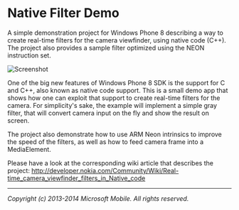 Native Filter Demo
==================

A simple demonstration project for Windows Phone 8 describing a way to create
real-time filters for the camera viewfinder, using native code (C++). The
project also provides a sample filter optimized using the NEON instruction set.

![Screenshot](https://github.com/Microsoft/native-filter-demo/raw/master/nfd_screenshot.png)

One of the big new features of Windows Phone 8 SDK is the support for C and C++,
also known as native code support. This is a small demo app that shows how one
can exploit that support to create real-time filters for the camera. For
simplicity's sake, the example will implement a simple gray filter, that will
convert camera input on the fly and show the result on screen.

The project also demonstrate how to use ARM Neon intrinsics to improve the speed
of the filters, as well as how to feed camera frame into a MediaElement.

Please have a look at the corresponding ​wiki article that describes the project:
http://developer.nokia.com/Community/Wiki/Real-time_camera_viewfinder_filters_in_Native_code

---

*Copyright (c) 2013-2014 Microsoft Mobile. All rights reserved.*
